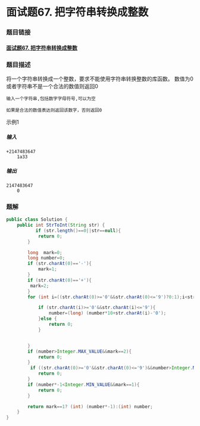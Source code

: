 # 面试题67. 把字符串转换成整数

### 题目链接

#### [面试题67. 把字符串转换成整数]( https://www.nowcoder.com/practice/1277c681251b4372bdef344468e4f26e?tpId=13&tqId=11202&rp=4&ru=%2Fta%2Fcoding-interviews&qru=%2Fta%2Fcoding-interviews%2Fquestion-ranking&tPage=3 )

### 题目描述

  将一个字符串转换成一个整数，要求不能使用字符串转换整数的库函数。 数值为0或者字符串不是一个合法的数值则返回0

```
输入一个字符串,包括数字字母符号,可以为空
```

```
如果是合法的数值表达则返回该数字，否则返回0
```

示例1

##### 输入

```
+2147483647
    1a33
```

##### 输出

```
2147483647
    0
```

### 题解

```java
public class Solution {
    public int StrToInt(String str) {
           if (str.length()==0||str==null){
            return 0;
        }

        long  mark=0;
        long number=0;
        if (str.charAt(0)=='-'){
            mark=1;
        }
        if (str.charAt(0)=='+'){
         mark=2;
        }
        for (int i=((str.charAt(0)>='0'&&str.charAt(0)<='9')?0:1);i<str.length();i++){

            if (str.charAt(i)>='0'&&str.charAt(i)<='9'){
                number=(long) (number*10+str.charAt(i)-'0');
            }else {
                return 0;
            }


        }
        if (number>Integer.MAX_VALUE&&mark==2){
            return 0;
        }
         if ((str.charAt(0)>='0'&&str.charAt(0)<='9')&&number>Integer.MAX_VALUE){
            return 0;
        }
        if (number*-1<Integer.MIN_VALUE&&mark==1){
            return 0;
        }

        return mark==1? (int) (number*-1):(int) number;
    }
}
```

